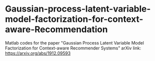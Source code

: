 # Gaussian-process-latent-variable-model-factorization-for-context-aware-Recommendation
Matlab codes for the paper "Gaussian Process Latent Variable Model Factorization for Context-aware Recommender Systems"
arXiv link: https://arxiv.org/abs/1912.09593
